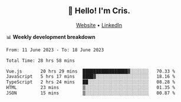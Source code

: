 
<h2 align="center">👋 Hello! I'm Cris.</h2>
<p align="center">
  <a href="https://www.criscunas.dev">Website</a> •
  <a href="https://www.linkedin.com/in/cristophercunas/">LinkedIn</a> 
</p>


📊 **Weekly development breakdown**
<!--START_SECTION:waka-->

```txt
From: 11 June 2023 - To: 18 June 2023

Total Time: 28 hrs 58 mins

Vue.js       20 hrs 29 mins  █████████████████▓░░░░░░░   70.33 %
JavaScript   5 hrs 17 mins   ████▓░░░░░░░░░░░░░░░░░░░░   18.16 %
TypeScript   2 hrs 24 mins   ██░░░░░░░░░░░░░░░░░░░░░░░   08.28 %
HTML         23 mins         ▒░░░░░░░░░░░░░░░░░░░░░░░░   01.35 %
JSON         15 mins         ▒░░░░░░░░░░░░░░░░░░░░░░░░   00.87 %
```

<!--END_SECTION:waka-->
